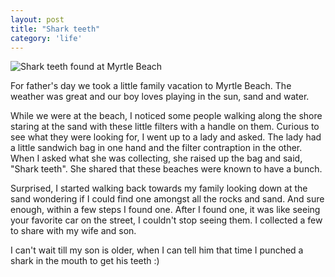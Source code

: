 ```yaml
---
layout: post
title: "Shark teeth"
category: 'life'
---
```


![Shark teeth found at Myrtle Beach](http://i.michaellee.co/20150710-shark-teeth.jpg)

For father's day we took a little family vacation to Myrtle Beach. The weather was great and our boy loves playing in the sun, sand and water. 

While we were at the beach, I noticed some people walking along the shore staring at the sand with these little filters with a handle on them. Curious to see what they were looking for, I went up to a lady and asked. The lady had a little sandwich bag in one hand and the filter contraption in the other. When I asked what she was collecting, she raised up the bag and said, "Shark teeth". She shared that these beaches were known to have a bunch. 

Surprised, I started walking back towards my family looking down at the sand wondering if I could find one amongst all the rocks and sand. And sure enough, within a few steps I found one. After I found one, it was like seeing your favorite car on the street, I couldn't stop seeing them. I collected a few to share with my wife and son. 

I can't wait till my son is older, when I can tell him that time I punched a shark in the mouth to get his teeth :)